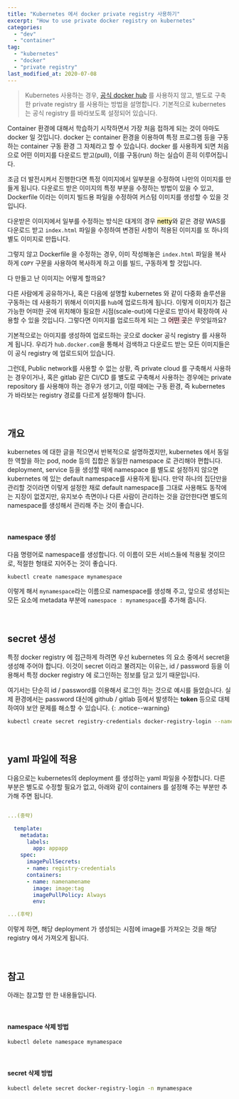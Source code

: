 ```yaml
---
title: "Kubernetes 에서 docker private registry 사용하기"
excerpt: "How to use private docker registry on kubernetes"
categories:
  - "dev"
  - "container"
tag:
  - "kubernetes"
  - "docker"
  - "private registry"
last_modified_at: 2020-07-08
---
```


> Kubernetes 사용하는 경우, [공식 docker hub](https://hub.docker.com) 를 사용하지 않고, 별도로 구축한 private registry 를 사용하는 방법을 설명합니다. 기본적으로 kubernetes 는 공식 registry 를 바라보도록 설정되어 있습니다.  

Container 환경에 대해서 학습하기 시작하면서 가장 처음 접하게 되는 것이 아마도 docker 일 것입니다. docker 는 container 환경을 이용하여 특정 프로그램 등을 구동하는 container 구동 환경 그 자체라고 할 수 있습니다. docker 를 사용하게 되면 처음으로 어떤 이미지를 다운로드 받고(pull), 이를 구동(run) 하는 실습이 흔히 이루어집니다. 

조금 더 발전시켜서 진행한다면 특정 이미지에서 일부분을 수정하여 나만의 이미지를 만들게 됩니다. 다운로드 받은 이미지의 특정 부분을 수정하는 방법이 있을 수 있고, Dockerfile 이라는 이미지 빌드용 파일을 수정하여 커스텀 이미지를 생성할 수 있을 것입니다. 

다운받은 이미지에서 일부를 수정하는 방식은 대게의 경우 <mark style='background-color: #fff5b1'>netty</mark>와 같은 경량 WAS를 다운로드 받고 `index.html` 파일을 수정하여 변경된 사항이 적용된 이미지를 또 하나의 별도 이미지로 만듭니다. 

그렇지 않고 Dockerfile 을 수정하는 경우, 이미 작성해놓은 `index.html` 파일을 복사하게 `COPY` 구문을 사용하여 복사하게 하고 이를 빌드, 구동하게 할 것입니다. 

다 만들고 난 이미지는 어떻게 할까요?

다른 사람에게 공유하거나, 혹은 다음에 설명할 kubernetes 와 같이 다중화 솔루션을 구동하는 데 사용하기 위해서 이미지를 `hub`에 업로드하게 됩니다. 이렇게 이미지가 접근 가능한 어떠한 곳에 위치해야 필요한 시점(scale-out)에 다운로드 받아서 확장하여 사용할 수 있을 것입니다. 그렇다면 이미지를 업로드하게 되는 그  <mark style='background-color: #ffdce0'>어떤 곳</mark>은 무엇일까요?

기본적으로는 아미지를 생성하여 업로드하는 곳으로 docker 공식 registry 를 사용하게 됩니다. 우리가 `hub.docker.com`을 통해서 검색하고 다운로드 받는 모든 이미지들은 이 공식 registry 에 업로드되어 있습니다. 

그런데, Public network를 사용할 수 없는 상황, 즉 private cloud 를 구축해서 사용하는 경우이거나, 혹은 gitlab 같은 CI/CD 를 별도로 구축해서 사용하는 경우에는 private repository 를 사용해야 하는 경우가 생기고, 이럴 때에는 구동 환경, 즉  kubernetes 가 바라보는 registry 경로를 다르게 설정해야 합니다.

<br/>
  
## 개요

kubernetes 에 대한 글을 적으면서 반복적으로 설명하겠지만, kubernetes 에서 동일한 역할을 하는 pod, node 등의 집합은 동일한 namespace 로 관리해야 편합니다. deployment, service 등을 생성할 때에 namespace 를 별도로 설정하지 않으면 kubernetes 에 있는 default namespace를 사용하게 됩니다. 만약 하나의 집단만을 관리할 것이라면 이렇게 설정한 채로 default namespace를 그대로 사용해도 동작에는 지장이 없겠지만, 유지보수 측면이나 다른 사람이 관리하는 것을 감안한다면 별도의 namespace를 생성해서 관리해 주는 것이 좋습니다. 

<br/>

#### namespace 생성

다음 명령어로 namespace를 생성합니다. 이 이름이 모든 서비스들에 적용될 것이므로, 적절한 형태로 지어주는 것이 좋습니다.  

```bash
kubectl create namespace mynamespace
```
이렇게 해서 `mynamespace`라는 이름으로 namespace를 생성해 주고, 앞으로 생성되는 모든 요소에 metadata 부분에 `namespace : mynamespace`를 추가해 줍니다.

<br/>

## secret 생성

특정 docker registry 에 접근하게 하려면 우선 kubernetes 의 요소 중에서 secret을 생성해 주어야 합니다. 이것이 secret 이라고 불려지는 이유는, id / password 등을 이용해서 특정 docker registry 에 로그인하는 정보를 담고 있기 때문입니다. 

여기서는 단순히 id / password를 이용해서 로그인 하는 것으로 예시를 들었습니다. 실제 환경에서는 password 대신에 github / gitlab 등에서 발생하는 **token** 등으로 대체하여야 보안 문제를 해소할 수 있습니다. 
{: .notice--warning}


```bash
kubectl create secret registry-credentials docker-registry-login --namespace=mynamespace --docker-server=<server-address>:<port> --docker-username={아이디} --docker-password={패스워드} --docker-email={이메일}
```    

<br/>

## yaml 파일에 적용

다음으로는 kubernetes의 deployment 를 생성하는 yaml 파일을 수정합니다. 다른 부분은 별도로 수정할 필요가 없고, 아래와 같이 containers 를 설정해 주는 부분만 추가해 주면 됩니다.

```yaml

...(중략)

  template:
    metadata:
      labels:
        app: appapp
    spec:
      imagePullSecrets:
      - name: registry-credentials
      containers:
      - name: namenamename
        image: image:tag
        imagePullPolicy: Always
        env:

...(후략)

```

이렇게 하면, 해당 deployment 가 생성되는 시점에 image를 가져오는 것을 해당 registry 에서 가져오게 됩니다.

<br/>

## 참고

아래는 참고할 만 한 내용들입니다. 

<br/>

#### namespace 삭제 방법

```bash
kubectl delete namespace mynamespace
```

<br/>

#### secret 삭제 방법

```bash
kubectl delete secret docker-registry-login -n mynamespace
```



